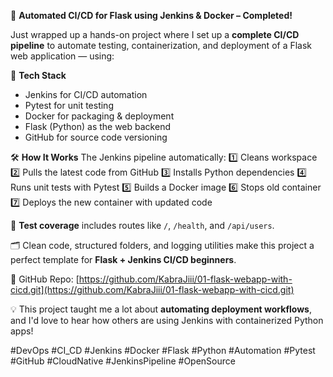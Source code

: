🚀 **Automated CI/CD for Flask using Jenkins & Docker – Completed!**

Just wrapped up a hands-on project where I set up a **complete CI/CD pipeline** to automate testing, containerization, and deployment of a Flask web application — using:

🔧 **Tech Stack**

* Jenkins for CI/CD automation
* Pytest for unit testing
* Docker for packaging & deployment
* Flask (Python) as the web backend
* GitHub for source code versioning

🛠️ **How It Works**
The Jenkins pipeline automatically:
1️⃣ Cleans workspace
2️⃣ Pulls the latest code from GitHub
3️⃣ Installs Python dependencies
4️⃣ Runs unit tests with Pytest
5️⃣ Builds a Docker image
6️⃣ Stops old container
7️⃣ Deploys the new container with updated code

🧪 **Test coverage** includes routes like `/`, `/health`, and `/api/users`.

🗂️ Clean code, structured folders, and logging utilities make this project a perfect template for **Flask + Jenkins CI/CD beginners**.

📁 GitHub Repo: [https://github.com/KabraJiii/01-flask-webapp-with-cicd.git](https://github.com/KabraJiii/01-flask-webapp-with-cicd.git)

💡 This project taught me a lot about **automating deployment workflows**, and I'd love to hear how others are using Jenkins with containerized Python apps!

#DevOps #CI\_CD #Jenkins #Docker #Flask #Python #Automation #Pytest #GitHub #CloudNative #JenkinsPipeline #OpenSource
